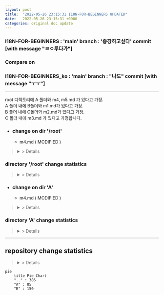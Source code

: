 ```yaml
---
layout: post
title:  "2022-05-26 23:15:31 I18N-FOR-BEGINNERS UPDATED"
date:   2022-05-26 23:15:31 +0900
categories: original doc update
---
```


### I18N-FOR-BEGINNERS : 'main' branch : '종강하고싶다' commit [with message "ㄹㅇ루다가"]
### Compare on 
### I18N-FOR-BEGINNERS_ko : 'main' branch : "나도" commit [with message "ㅜㅜ"]
---

 root 디렉토리에 A 폴더와 m4, m5.md 가 있다고 가정.  
 A 폴더 내에 B폴더와 m1.md가 있다고 가정.  
 B 폴더 내에 C폴더와 m2.md가 있다고 가정.  
 C 폴더 내에 m3.md 가 있다고 가정합니다.  


* ### change on dir '/root'

  - m4.md ( MODIFIED )
> <details> <summary> > Details  </summary> <div markdown="1"  
> Committed change with file : '/root/m4.md'  
>  
>line 12 : -  
>line 12 : This sentence added  
>  
>line 15 : Thie sentence will be modified  
>line 15 : Hello world!  
>  
>---
> as total, 30 words added. 12 words deleted.  
> m3.md in 'I18N-FOR-BEGINNERS' repo ( updated ) has 300 word.  
> m3.md in 'I18N-FOR-BEGINNERS_ko' repo ( had been updated on 2022-05-20 ) has 290 word.  
> Approximately 10 words need to be translated added.  
>
> ### Added words( need te be translated ) rate 96.5% ( 290 / 300 words )  
>
></div>
></details>

### directory '/root' change statistics
> <details> <summary> > Details  </summary> <div markdown="1"  
> Committed change with directory : '/root'
>  
> /m4.md : 30 words added. 30 words deleted.  
> /m5.md : 30 words added. 30 words deleted.  
 > /m55.md : 30 words added. 30 words deleted.  
> ( 대충 리스트 업 )  
> /m444.md : 30 words added. 29 words deleted.  
>  
> ---
> as total, 150 words added. 100 words deleted.  
> /root in 'I18N-FOR-BEGINNERS' reop ( updated ) has 6000 word.  
> /root in 'I18N-FOR-BEGINNERS_ko' repo ( had been updated on 2022-05-20 ) has 5900 word.  
> Approximately 100 words need to be translated added.  
> ### Added words(need te be translated) rate 98.5% ( 5900 / 6000 words )
></div>
></details>




* ### change on dir 'A'

  - m4.md ( MODIFIED )
><details> <summary> > Details  </summary> <div markdown="1">  
> Committed change with file : '/root/sampel/docs/A/m3.md'  
>  
> line 12 : -  
> line 12 : This sentence2 added  
>  
> line 15 : Thie sentence2 will be modified  
> line 15 : Hello world!  
>  
>---
> as total, 30 words added. 12 words deleted.  
> m3.md in 'I18N-FOR-BEGINNERS' repo ( updated ) has 3000 word.  
> m3.md in 'I18N-FOR-BEGINNERS_ko' repo ( had been updated on 2022-05-20 ) has 2900 word.  
> Approximately 100 words need to be translated added.  
> ### Added words(need te be translated) rate 96.5% ( 2900 / 3000 words )  
></div>
></details>

### directory 'A' change statistics
><details> <summary> > Details  </summary> <div markdown="1"  
> Committed change with directory : '/root/A'  
>  
>/A/m1.md : 30 words added. 30 words deleted.  
>/A/B/m2.md : 30 words added. 29 words deleted.  
>/A/B/C/m3.md : 30 words added. 28 words deleted.  
>  
>---
>as total, 150 words added. 100 words deleted.  
>/A in 'I18N-FOR-BEGINNERS' repo (updated ) has 6000 word.  
>/A in 'I18N-FOR-BEGINNERS_ko' repo ( had been updated on 2022-05-20 ) has 5900 word.  
>Approximately 100 words need to be translated added.  
> ### Added words(need te be translated) rate 98.5% ( 5900 / 6000 words )  
></div>
></details>


---
## repository change statistics  
><details> <summary> > Details  </summary> <div markdown="1"  
>Comitted change with repo : 'I18N-FOR-BEGINNERS'  
>  
>'..' dir : 30 words added. 30 words deleted.  
>'A' dir : 30 words added. 29 words deleted.  
>'B' dir : 30 words added. 28 words deleted.  
>'C' dir : 40 words added. 20 words deleted.  
>  
>---
>as total, 3000 words added. 1200 words deleted.  
>'main' branch on 'I18N' repo ( updated ) has 90000 words.  
>'main' branch on 'I18N-FOR-BEGINNERS' repo ( had been updated on 2022-05-20 ) has 89000 words.  
>Approximately 9000 words need to be translated added.  
> ### Added words(need te be translated) rate 98.5% ( 89000 / 90000 words )
></div>
></details>
```mermaid
pie
    title Pie Chart
    ".." : 386
    "A" : 85
    "B" : 150 
```
